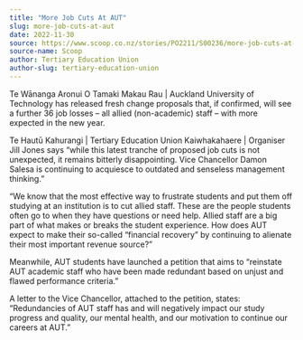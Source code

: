```yaml
---
title: "More Job Cuts At AUT"
slug: more-job-cuts-at-aut
date: 2022-11-30
source: https://www.scoop.co.nz/stories/PO2211/S00236/more-job-cuts-at-aut.htm
source-name: Scoop
author: Tertiary Education Union
author-slug: tertiary-education-union
---
```


<p>Te Wānanga Aronui O Tamaki Makau Rau | Auckland
University of Technology has released fresh change proposals
that, if confirmed, will see a further 36 job losses – all
allied (non-academic) staff – with more expected in the
new year.</p>

<p>Te Hautū Kahurangi | Tertiary Education
Union Kaiwhakahaere | Organiser Jill Jones says “while
this latest tranche of proposed job cuts is not unexpected,
it remains bitterly disappointing. Vice Chancellor Damon
Salesa is continuing to acquiesce to outdated and senseless
management thinking.”</p>

<p>“We know that the most
effective way to frustrate students and put them off
studying at an institution is to cut allied staff. These are
the people students often go to when they have questions or
need help. Allied staff are a big part of what makes or
breaks the student experience. How does AUT expect to make
their so-called “financial recovery” by continuing to
alienate their most important revenue
source?”</p>

<p>Meanwhile, AUT students have launched a
petition that aims to “reinstate AUT academic staff who
have been made redundant based on unjust and flawed
performance criteria.”</p>

<p>A letter to the Vice
Chancellor, attached to the petition, states:
“Redundancies of AUT staff has and will negatively impact
our study progress and quality, our mental health, and our
motivation to continue our careers at
AUT.”</p>

